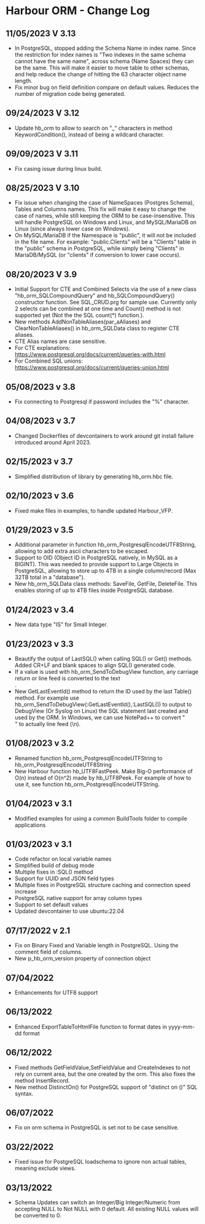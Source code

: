 # Harbour ORM - Change Log

## 11/05/2023 V 3.13
* In PostgreSQL, stopped adding the Schema Name in index name. Since the restriction for index names is "Two indexes in the same schema cannot have the same name", across schema (Name Spaces) they can be the same. This will make it easier to move table to other schemas, and help reduce the change of hitting the 63 character object name length.
* Fix minor bug on field definition compare on default values. Reduces the number of migration code being generated.

## 09/24/2023 V 3.12
* Update hb_orm to allow to search on "_" characters in method KeywordCondition(), instead of being a wildcard character.

## 09/09/2023 V 3.11
* Fix casing issue during linux build.

## 08/25/2023 V 3.10
* Fix issue when changing the case of NameSpaces (Postgres Schema), Tables and Columns names. This fix will make it easy to change the case of names, while still keeping the ORM to be case-insensitive. This will handle PostgreSQL on Windows and Linux, and MySQL/MariaDB on Linux (since always lower case on Windows).   
* On MySQL/MariaDB if the Namespace is "public", it will not be included in the file name. For example: "public.Clients" will be a "Clients" table in the "public" schema in PostgreSQL, while simply being "Clients" in MariaDB/MySQL (or "clients" if conversion to lower case occurs).   

## 08/20/2023 V 3.9
* Initial Support for CTE and Combined Selects via the use of a new class "hb_orm_SQLCompoundQuery" and hb_SQLCompoundQuery() constructor function. See SQL_CRUD.prg for sample use. 
Currently only 2 selects can be combined at one time and Count() method is not supported yet (Not the the SQL count(*) function.).   
* New methods AddNonTableAliases(par_aAliases) and ClearNonTableAliases() in hb_orm_SQLData class to register CTE aliases.   
* CTE Alias names are case sensitive.   
* For CTE explanations: https://www.postgresql.org/docs/current/queries-with.html   
* For Combined SQL unions: https://www.postgresql.org/docs/current/queries-union.html   

## 05/08/2023 v 3.8
* Fix connecting to Postgresql if password includes the "%" character.

## 04/08/2023 v 3.7
* Changed Dockerfiles of devcontainers to work around git install failure introduced around April 2023.

## 02/15/2023 v 3.7
* Simplified distribution of library by generating hb_orm.hbc file.

## 02/10/2023 v 3.6
* Fixed make files in examples, to handle updated Harbour_VFP.

## 01/29/2023 v 3.5
* Additional parameter in function hb_orm_PostgresqlEncodeUTF8String, allowing to add extra ascii characters to be escaped.
* Support to OID (Object ID in PostgreSQL natively, in MySQL as a BIGINT). This was needed to provide support to Large Objects in PostgreSQL, allowing to store up to 4TB in a single column/record (Max 32TB total in a "database").
* New hb_orm_SQLData class methods: SaveFile, GetFile, DeleteFile. This enables storing of up to 4TB files inside PostgreSQL database.

## 01/24/2023 v 3.4
* New data type "IS" for Small Integer.

## 01/23/2023 v 3.3
* Beautify the output of LastSQL() when calling SQL() or Get() methods. Added CR+LF and blank spaces to align SQL() generated code.
* If a value is used with hb_orm_SendToDebugView function, any carriage return or line feed is converted to the text <br>.
* New GetLastEventId() method to return the ID used by the last Table() method. For example use hb_orm_SendToDebugView(:GetLastEventId(),:LastSQL()) to output to DebugView (Or Syslog on Linux) the SQL statement last created and used by the ORM. In Windows, we can use NotePad++ to convert "<br>" to actually line feed (\n).

## 01/08/2023 v 3.2
* Renamed function hb_orm_PostgresqlEncodeUTFString to hb_orm_PostgresqlEncodeUTF8String
* New Harbour function hb_UTF8FastPeek. Make Big-O performance of O(n) instead of O(n^2) made by hb_UTF8Peek. For example of how to use it, see function hb_orm_PostgresqlEncodeUTFString.

## 01/04/2023 v 3.1
* Modified examples for using a common BuildTools folder to compile applications

## 01/03/2023 v 3.1
* Code refactor on local variable names
* Simplified build of debug mode
* Multiple fixes in :SQL() method
* Support for UUID and JSON field types
* Multiple fixes in PostgreSQL structure caching and connection speed increase
* PostgreSQL native support for array column types
* Support to set default values
* Updated devcontainer to use ubuntu:22.04

## 07/17/2022 v 2.1
* Fix on Binary Fixed and Variable length in PostgreSQL. Using the comment field of columns.
* New p_hb_orm_version property of connection object

## 07/04/2022
* Enhancements for UTF8 support

## 06/13/2022
* Enhanced ExportTableToHtmlFile function to format dates in yyyy-mm-dd format

## 06/12/2022
* Fixed methods GetFieldValue,SetFieldValue and CreateIndexes to not rely on current area, but the one created by the orm. This also fixes the method InsertRecord.
* New method DistinctOn() for PostgreSQL support of "distinct on ()" SQL syntax.

## 06/07/2022
* Fix on orm schema in PostgreSQL is set not to be case sensitive.

## 03/22/2022
* Fixed issue for PostgreSQL loadschema to ignore non actual tables, meaning exclude views.

## 03/13/2022
* Schema Updates can switch an Integer/Big Integer/Numeric from accepting NULL to Not NULL with 0 default. All existing NULL values will be converted to 0.
